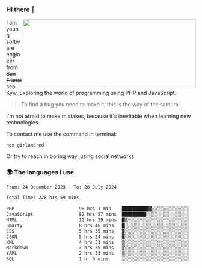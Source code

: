 ### Hi there 👋  

<img align='right' src="https://github-readme-stats.vercel.app/api?username=girlandred&count_private=true&show_icons=true&include_all_commits=true&hide_rank=true&hide_title=true&theme=buefy&card_width=300" width=460 height=180>


I am young software engineer from ~~San Francisco~~ Kyiv. Exploring the world of programming using PHP and JavaScript.


> To find a bug you need to make it, this is the way of the samurai



I'm not afraid to make mistakes, because it's inevitable when learning new technologies.

To contact me use the command in terminal:

```
npx girlandred
```

Or try to reach in boring way, using social networks


### 🌍 The languages I use

<!--START_SECTION:waka-->

```txt
From: 24 December 2023 - To: 28 July 2024

Total Time: 228 hrs 59 mins

PHP                        98 hrs 1 min    ██████████▓░░░░░░░░░░░░░░   42.80 %
JavaScript                 82 hrs 57 mins  █████████░░░░░░░░░░░░░░░░   36.23 %
HTML                       12 hrs 29 mins  █▒░░░░░░░░░░░░░░░░░░░░░░░   05.45 %
Smarty                     8 hrs 46 mins   █░░░░░░░░░░░░░░░░░░░░░░░░   03.83 %
CSS                        5 hrs 35 mins   ▓░░░░░░░░░░░░░░░░░░░░░░░░   02.44 %
JSON                       5 hrs 24 mins   ▓░░░░░░░░░░░░░░░░░░░░░░░░   02.36 %
XML                        4 hrs 31 mins   ▒░░░░░░░░░░░░░░░░░░░░░░░░   01.98 %
Markdown                   3 hrs 35 mins   ▒░░░░░░░░░░░░░░░░░░░░░░░░   01.57 %
YAML                       2 hrs 33 mins   ▒░░░░░░░░░░░░░░░░░░░░░░░░   01.11 %
SQL                        1 hr 6 mins     ░░░░░░░░░░░░░░░░░░░░░░░░░   00.49 %
```

<!--END_SECTION:waka-->
